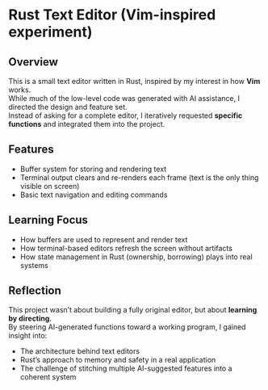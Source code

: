 # Rust Text Editor (Vim-inspired experiment)

## Overview
This is a small text editor written in Rust, inspired by my interest in how **Vim** works.  
While much of the low-level code was generated with AI assistance, I directed the design and feature set.  
Instead of asking for a complete editor, I iteratively requested **specific functions** and integrated them into the project.

## Features
- Buffer system for storing and rendering text
- Terminal output clears and re-renders each frame (text is the only thing visible on screen)
- Basic text navigation and editing commands

## Learning Focus
- How buffers are used to represent and render text
- How terminal-based editors refresh the screen without artifacts
- How state management in Rust (ownership, borrowing) plays into real systems

## Reflection
This project wasn’t about building a fully original editor, but about **learning by directing**.  
By steering AI-generated functions toward a working program, I gained insight into:
- The architecture behind text editors
- Rust’s approach to memory and safety in a real application
- The challenge of stitching multiple AI-suggested features into a coherent system
